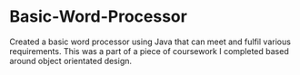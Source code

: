 # Basic-Word-Processor
Created a basic word processor using Java that can meet and fulfil various requirements. This was a part of a piece of coursework I completed based around object orientated design. 

